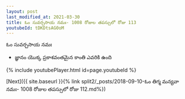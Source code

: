 ```yaml
---
layout: post
last_modified_at: 2021-03-30
title: ఓం సువర్చసాయ నమః- 1008 రోజుల తపస్సులో రోజు 113
youtubeId: tDKDtsAG0oM
---
```

 
 
 ఓం సువర్చసాయ నమః  
 
 -  జ్ఞానం యొక్క ప్రకాశవంతమైన కాంతి ఎవరికి ఉంది 
 
  
 
  
 
 
 
 
 
 


{% include youtubePlayer.html id=page.youtubeId %}
 
[Next]({{ site.baseurl }}{% link  split2/_posts/2018-09-10-ఓం తిగ్మ మన్యవా నమః- 1008 రోజుల తపస్సులో రోజు 112.md%})
 
